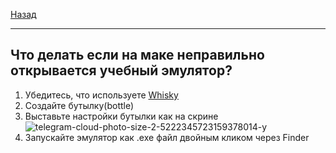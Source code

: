[Назад](archevm.md)
***
## Что делать если на маке неправильно открывается учебный эмулятор?

1. Убедитесь, что используете [Whisky](https://whisky.app)
2. Создайте бутылку(bottle)
3. Выставьте настройки бутылки как на скрине
![telegram-cloud-photo-size-2-5222345723159378014-y](https://github.com/user-attachments/assets/8268cfa8-a707-426f-a11f-a6ab617c1c69)
4. Запускайте эмулятор как .exe файл двойным кликом через Finder
